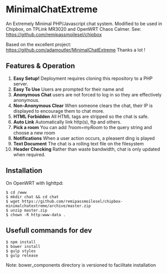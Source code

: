 # MinimalChatExtreme

An Extremely Minimal PHP/Javascript chat system. Modified to be used in Chipbox, on TPLink MR3020 and OpenWRT 
Chaos Calmer. See: https://github.com/remipassmoilesel/chipbox

Based on the excellent project: https://github.com/adamoutler/MinimalChatExtreme 
Thanks a lot !

## Features & Operation
1. **Easy Setup!** Deployment requires cloning this repository to a PHP server.
1. **Easy To Use** Users are prompted for their name and 
1. **Anonymous Chat** users are not forced to log in so they are effectively anonymous.
1. **Non-Anonymous Clear** When someone clears the chat, their IP is displayed to encourage them to chat more.
1. **HTML Forbidden** All HTML tags are stripped so the chat is safe.
1. **Auto Link** Automatically link http(s), ftp and others.
1. **Pick a room** You can add <i>?room=myRoom</i> to the query string and choose a new room
1. **Notifications** When a user action occurs, a pleasent ding is played
1. **Text Document** The chat is a rolling text file on the filesystem
1. **Header Checking** Rather than waste bandwidth, chat is only updated when required.

## Installation

On OpenWRT with lighttpd:

    $ cd /www
    $ mkdir chat && cd chat
    $ wget https://github.com/remipassmoilesel/chipbox-minimalchatextreme/archive/master.zip
    $ unzip master.zip
    $ chown -R http:www-data .

## Usefull commands for dev

    $ npm install
    $ bower install
    $ gulp styles
    $ gulp release

Note: bower_components directory is versioned to facilitate installation
